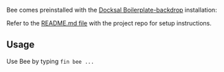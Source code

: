Bee comes preinstalled with the [Docksal Boilerplate-backdrop](https://github.com/docksal/boilerplate-backdrop) installation:

Refer to the [README.md file](https://github.com/docksal/boilerplate-backdrop/blob/master/README.md) with the project repo for setup instructions.

## Usage
Use Bee by typing `fin bee ...`
